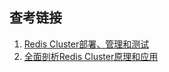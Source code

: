 ## 查考链接
1.  [Redis Cluster部署、管理和测试](https://www.cnblogs.com/zhoujinyi/p/6477133.html)
2.  [全面剖析Redis Cluster原理和应用](https://blog.csdn.net/dc_726/article/details/48552531)


